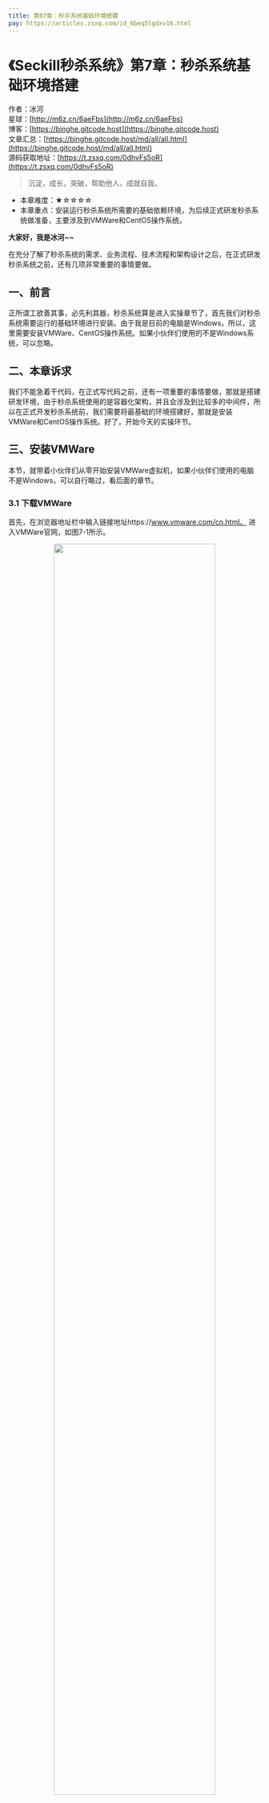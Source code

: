```yaml
---
title: 第07章：秒杀系统基础环境搭建
pay: https://articles.zsxq.com/id_6beq5lgdxv16.html
---
```


# 《Seckill秒杀系统》第7章：秒杀系统基础环境搭建

作者：冰河
<br/>星球：[http://m6z.cn/6aeFbs](http://m6z.cn/6aeFbs)
<br/>博客：[https://binghe.gitcode.host](https://binghe.gitcode.host)
<br/>文章汇总：[https://binghe.gitcode.host/md/all/all.html](https://binghe.gitcode.host/md/all/all.html)
<br/>源码获取地址：[https://t.zsxq.com/0dhvFs5oR](https://t.zsxq.com/0dhvFs5oR)

> 沉淀，成长，突破，帮助他人，成就自我。

* 本章难度：★☆☆☆☆
* 本章重点：安装运行秒杀系统所需要的基础依赖环境，为后续正式研发秒杀系统做准备，主要涉及到VMWare和CentOS操作系统。

**大家好，我是冰河~~**

在充分了解了秒杀系统的需求、业务流程、技术流程和架构设计之后，在正式研发秒杀系统之前，还有几项非常重要的事情要做。

## 一、前言

正所谓工欲善其事，必先利其器，秒杀系统算是进入实操章节了，首先我们对秒杀系统需要运行的基础环境进行安装。由于我是目前的电脑是Windows，所以，这里需要安装VMWare、CentOS操作系统。如果小伙伴们使用的不是Windows系统，可以忽略。

## 二、本章诉求

我们不能急着干代码，在正式写代码之前，还有一项重要的事情要做，那就是搭建研发环境，由于秒杀系统使用的是容器化架构，并且会涉及到比较多的中间件，所以在正式开发秒杀系统前，我们需要将最基础的环境搭建好，那就是安装VMWare和CentOS操作系统。好了，开始今天的实操环节。

## 三、安装VMWare

本节，就带着小伙伴们从零开始安装VMWare虚拟机，如果小伙伴们使用的电脑不是Windows，可以自行略过，看后面的章节。

### 3.1 下载VMWare

首先，在浏览器地址栏中输入链接地址https://www.vmware.com/cn.html。 进入VMWare官网，如图7-1所示。


<div align="center">
    <img src="https://binghe.gitcode.host/images/project/seckill/scekill-2023-05-11-001.png?raw=true" width="80%">
    <br/>
</div>

选择导航栏中的“下载”选项，然后在弹出的下拉菜单的左侧选择“产品下载”选项，在下拉菜单的右侧选择“Workstation Pro”选项，如图7-2所示。

<div align="center">
    <img src="https://binghe.gitcode.host/images/project/seckill/scekill-2023-05-11-002.png?raw=true" width="80%">
    <br/>
</div>

## 查看完整文章

加入[冰河技术](http://m6z.cn/6aeFbs)知识星球，解锁完整技术文章与完整代码